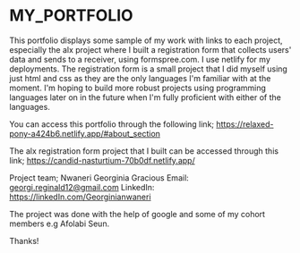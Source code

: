 # MY_PORTFOLIO

This portfolio displays some sample of my work with links to each project, especially the alx project where I built a registration form that collects users' data and sends to a receiver, using formspree.com.
I use netlify for my deployments. The registration form is a small project that I did myself using just html and css as they are the only languages I'm familiar with at the moment. I'm hoping to build more robust projects using programming languages later on in the future when I'm fully proficient with either of the languages.

You can access this portfolio through the following link;
https://relaxed-pony-a424b6.netlify.app/#about_section

The alx registration form project that I built can be accessed through this link;
https://candid-nasturtium-70b0df.netlify.app/

Project team;
Nwaneri Georginia Gracious 
Email: georgi.reginald12@gmail.com
LinkedIn: https://linkedIn.com/Georginianwaneri

The project was done with the help of google and some of my cohort members e.g Afolabi Seun.

Thanks!
